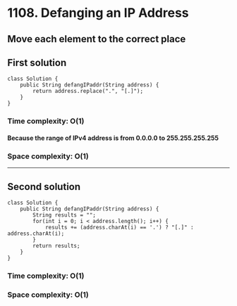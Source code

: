 # 1108. Defanging an IP Address
## Move each element to the correct place
## First solution

```
class Solution {
    public String defangIPaddr(String address) {
        return address.replace(".", "[.]");
    }
}
```

### Time complexity: O(1)
#### Because the range of IPv4 address is from 0.0.0.0 to 255.255.255.255
### Space complexity: O(1)
---
## Second solution

```
class Solution {
    public String defangIPaddr(String address) {
        String results = "";
		for(int i = 0; i < address.length(); i++) {
			results += (address.charAt(i) == '.') ? "[.]" : address.charAt(i);
		}
		return results;
    }
}
```

### Time complexity: O(1)
### Space complexity: O(1)